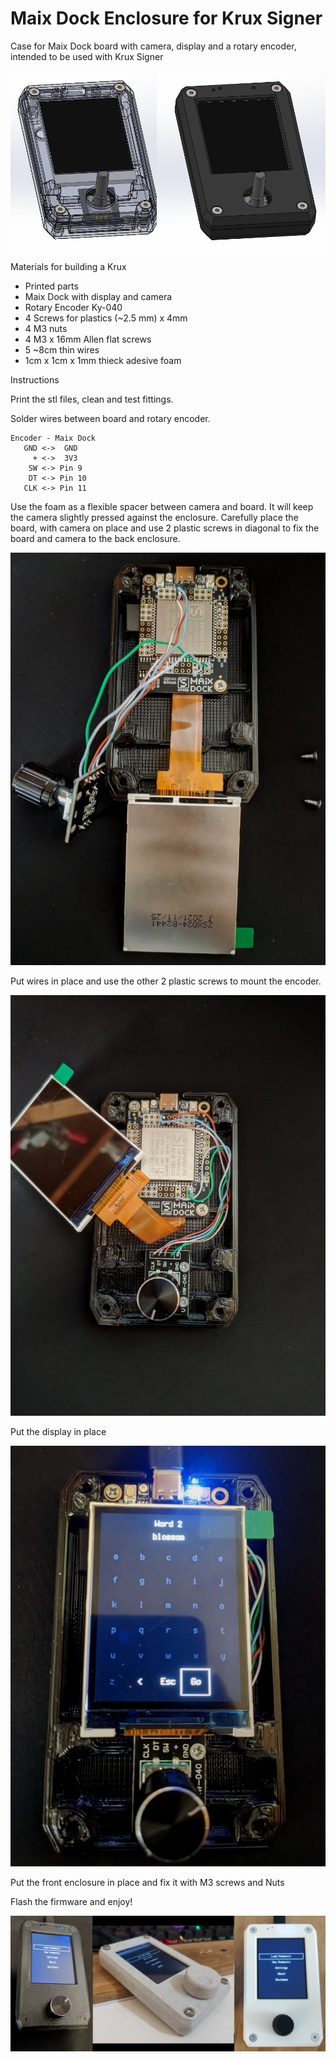 # Maix Dock Enclosure for Krux Signer
Case for Maix Dock board with camera, display and a rotary encoder, intended to be used with Krux Signer

![plot](./Images/render.png)

Materials for building a Krux 
- Printed parts
- Maix Dock with display and camera
- Rotary Encoder Ky-040
- 4 Screws for plastics (~2.5 mm) x 4mm 
- 4 M3 nuts
- 4 M3 x 16mm Allen flat screws
- 5 ~8cm thin wires
- 1cm x 1cm x 1mm thieck adesive foam

Instructions

Print the stl files, clean and test fittings.

Solder wires between board and rotary encoder.

```
Encoder - Maix Dock
   GND <->  GND
     + <->  3V3
    SW <-> Pin 9
    DT <-> Pin 10
   CLK <-> Pin 11
```

Use the foam as a flexible spacer between camera and board. It will keep the camera slightly pressed against the enclosure. Carefully place the board, with camera on place and use 2 plastic screws in diagonal to fix the board and camera to the back enclosure.

![plot](./Images/1_board_assembled.jpg)

Put wires in place and use the other 2 plastic screws to mount the encoder.

![plot](./Images/2_encoder_assembled.jpg)

Put the display in place

![plot](./Images/3_display_assembled.jpeg)

Put the front enclosure in place and fix it with M3 screws and Nuts

Flash the firmware and enjoy!

![plot](./Images/4_finished.png)


